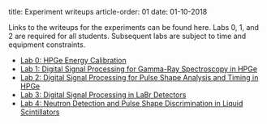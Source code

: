 title: Experiment writeups
article-order: 01
date: 01-10-2018

Links to the writeups for the experiments can be found here.
Labs 0, 1, and 2 are required for all students.
Subsequent labs are subject to time and equipment constraints.

 - [Lab 0: HPGe Energy Calibration]({filename}/downloads/lab0_writeup.pdf)
 - [Lab 1: Digital Signal Processing for Gamma-Ray Spectroscopy in HPGe]({filename}/downloads/lab1_writeup.pdf)
 - [Lab 2: Digital Signal Processing for Pulse Shape Analysis and Timing in HPGe]({filename}/downloads/lab2_writeup.pdf)
 - [Lab 3: Digital Signal Processing in LaBr Detectors]({filename}/downloads/lab3_writeup.pdf)
 - [Lab 4: Neutron Detection and Pulse Shape Discrimination in Liquid Scintillators]({filename}/downloads/lab4_writeup.pdf)
